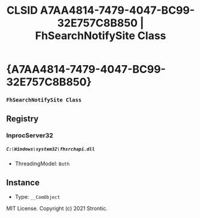 ﻿---
title: "CLSID A7AA4814-7479-4047-BC99-32E757C8B850 | FhSearchNotifySite Class"
excerpt: What is COM-Object CLSID A7AA4814-7479-4047-BC99-32E757C8B850?
---

# {A7AA4814-7479-4047-BC99-32E757C8B850}

### `FhSearchNotifySite Class`

## Registry


### InprocServer32

##### `C:\Windows\system32\fhsrchapi.dll`
* ThreadingModel: `Both`

## Instance

* Type: `__ComObject`

MIT License. Copyright (c) 2021 Strontic.


